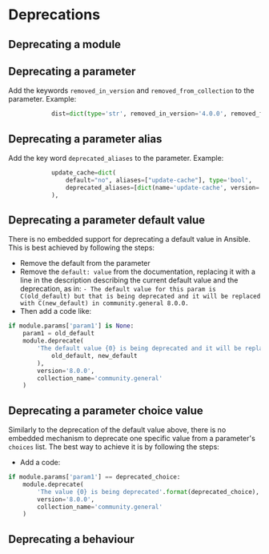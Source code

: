 Deprecations
============

## Deprecating a module

## Deprecating a parameter

Add the keywords `removed_in_version` and `removed_from_collection` to the parameter. Example:

```python
            dist=dict(type='str', removed_in_version='4.0.0', removed_from_collection='community.general'),
```

## Deprecating a parameter alias

Add the key word `deprecated_aliases` to the parameter. Example:

```python
            update_cache=dict(
                default="no", aliases=["update-cache"], type='bool',
                deprecated_aliases=[dict(name='update-cache', version='5.0.0', collection_name='community.general')],
            ),
```

## Deprecating a parameter default value

There is no embedded support for deprecating a default value in Ansible. This is best achieved by following the steps:

* Remove the default from the parameter
* Remove the `default: value` from the documentation, replacing it with a line in the description describing the current default value and the deprecation, as in: `- The default value for this param is C(old_default) but that is being deprecated and it will be replaced with C(new_default) in community.general 8.0.0.`
* Then add a code like:
```python
if module.params['param1'] is None:
    param1 = old_default
    module.deprecate(
        'The default value {0} is being deprecated and it will be replaced by {1}'.format(
            old_default, new_default
        ), 
        version='8.0.0', 
        collection_name='community.general'
    )
```

## Deprecating a parameter choice value

Similarly to the deprecation of the default value above, there is no embedded mechanism to deprecate one specific value from a parameter's `choices` list. The best way to achieve it is by following the steps:

* Add a code:
```python
if module.params['param1'] == deprecated_choice:
    module.deprecate(
        'The value {0} is being deprecated'.format(deprecated_choice), 
        version='8.0.0', 
        collection_name='community.general'
    )
```

## Deprecating a behaviour
